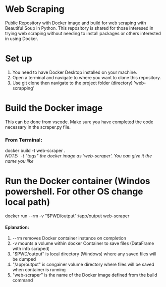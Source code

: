 # Web Scraping
Public Repository with Docker image and build for web scraping with Beautiful Soup in Python.
This repository is shared for those interesed in trying web scraping without needing to install packages or others interested in using Docker.

# Set up
1. You need to have Docker Desktop installed on your machine.
2. Open a terminal and navigate to where you want to clone this repository.
3. Use git clone then navigate to the project folder (directory) 'web-scrapping'

# Build the Docker image
This can be done from vscode. Make sure you have completed the code necessary in the scraper.py file.

### From Terminal:
docker build -t web-scraper .
<br />*NOTE: &nbsp;-t "tags" the docker image as 'web-scraper'. You can give it the name you like*

# Run the Docker container (Windos powershell. For other OS change local path)
docker run --rm -v "$PWD/output":/app/output web-scraper
#### Eplanation:
1. --rm removes Docker container instance on completion
2. -v mounts a volume within docker Container to save files (DataFrame with info scraped)
3. "$PWD/output" is local directory (Windows) where any saved files will be dumped
4. "/app/output" is congainer volume directory where files will be saved when container is running
5. "web-scraper" is the name of the Docker image defined from the build command



